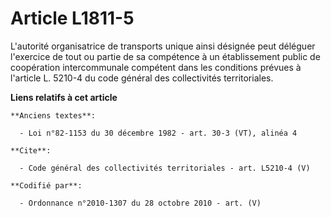 # Article L1811-5

L'autorité organisatrice de transports unique ainsi désignée peut déléguer l'exercice de tout ou partie de sa compétence à un
établissement public de coopération intercommunale compétent dans les conditions prévues à l'article L. 5210-4 du code
général des collectivités territoriales.

**Liens relatifs à cet article**

	**Anciens textes**:

	  - Loi n°82-1153 du 30 décembre 1982 - art. 30-3 (VT), alinéa 4

	**Cite**:

	  - Code général des collectivités territoriales - art. L5210-4 (V)

	**Codifié par**:

	  - Ordonnance n°2010-1307 du 28 octobre 2010 - art. (V)
